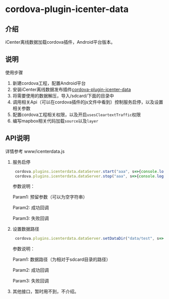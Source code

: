 # cordova-plugin-icenter-data

## 介绍

iCenter离线数据加载cordova插件，Android平台版本。

## 说明

使用步骤

1. 新建cordova工程，配置Android平台
2. 安装iCenter离线数据发布插件[cordova-plugin-icenter-data](http://172.17.30.8/chixy/cordova-plugin-icenter-data.git)
3. 将需要使用的数据解压，导入/sdcard/下面的目录中
4. 调用相关Api（可以在cordova插件的js文件中看到）控制服务启停，以及设置相关参数
5. 配置cordova工程相关权限，以及开启`usesCleartextTraffic`权限
6. 编写mapbox相关代码加载`source`以及`layer`



## API说明

详情参考 www/icenterdata.js

1. 服务启停

   ```javascript
    cordova.plugins.icenterdata.dataServer.start("aaa", s=>{console.log(s)}, e=>{console.warn(e)} )
    cordova.plugins.icenterdata.dataServer.stop("aaa", s=>{console.log(s)}, e=>{console.warn(e)} )
   ```

   参数说明：

   Param1: 预留参数（可以为空字符串）

   Param2: 成功回调

   Param3: 失败回调

2. 设置数据路径

   ```javascript
    cordova.plugins.icenterdata.dataServer.setDataDir("data/test", s=>{console.log(s)}, e=>{console.warn(e)} )
   ```

   参数说明：

   Param1: 数据路径（为相对于sdcard目录的路径）

   Param2: 成功回调

   Param3: 失败回调

3. 其他接口，暂时用不到，不介绍。
